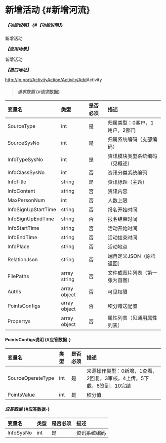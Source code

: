 # 新增活动 {#新增河流}

##### _【功能说明】_ {#【功能说明】}

新增活动

_**【应用场景】**_

新增活动

_**【接口地址】**_

[http://ip:port/ActivityAction/Activity/Add](http://ip:port/HMAction/River/AddRiver)Activity

> #### _请求数据_ {#请求数据}

| 变量名 | 类型 | 是否必须 | 描述 |
| :--- | :--- | :--- | :--- |
| SourceType | int | 是 | 归属类型：0客户，1用户，2部门 |
| SourceSysNo | int | 是 | 归属系统编码（支部编码） |
| InfoTypeSysNo | int | 是 | 资讯模块类型系统编码（见概述） |
| InfoClassSysNo | int | 否 | 资讯分类系统编码 |
| InfoTitle | string | 是 | 资讯标题（主题） |
| InfoContent | string | 否 | 资讯内容 |
| MaxPersonNum | int | 否 | 人数上限 |
| InfoSignUpStartTime | string | 否 | 报名开始时间 |
| InfoSignUpEndTime | string | 否 | 报名结束时间 |
| InfoStartTime | string | 否 | 活动开始时间 |
| InfoEndTime | string | 否 | 活动结束时间 |
| InfoPlace | string | 否 | 活动地点 |
| RelationJson | string | 否 | 端自定义JSON（原样返回） |
| FilePaths | array string | 否 | 文件或图片列表（第一张为首图） |
| Auths | array object | 否 | 可见权限 |
| PointsConfigs | array object | 否 | 积分赠送配置 |
| Propertys | array object | 否 | 属性列表（见通用属性列表） |

#### PointsConfigs说明 {#应答数据-}

| 变量名 | 类型 | 是否必须 | 描述 |
| :--- | :--- | :--- | :--- |
| SourceOperateType | int | 是 | 来源操作类型：0新增，1查看，2回复，3审核，4上传，5下载，6签到，10完结 |
| PointsValue | int | 是 | 积分值 |

#### _应答数据_ {#应答数据-}

| 变量名 | 类型 | 是否必须 | 描述 |
| :--- | :--- | :--- | :--- |
| InfoSysNo | int | 是 | 资讯系统编码 |




